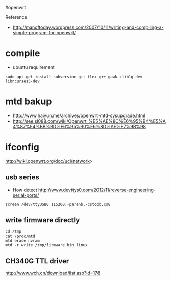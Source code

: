 #openwrt

Reference

* <http://manoftoday.wordpress.com/2007/10/11/writing-and-compiling-a-simple-program-for-openwrt/>

# compile 

* ubuntu requirement
```
sudo apt-get install subversion git flex g++ gawk zlib1g-dev libncurses5-dev

```

# mtd bakup

* <http://www.haiyun.me/archives/openwrt-mtd-sysupgrade.html>
* <http://see.sl088.com/wiki/Openwrt_%E5%AE%8C%E6%95%B4%E5%A4%87%E4%BB%BD%E6%95%B0%E6%8D%AE%E7%9B%98>

# ifconfig

<http://wiki.openwrt.org/doc/uci/network>>



## usb series
* How detect
<http://www.devttys0.com/2012/11/reverse-engineering-serial-ports/>

```
screen /dev/ttyUSB0 115200,-parenb,-cstopb,cs8
```


## write firmware directly

```
cd /tmp
cat /proc/mtd
mtd erase nvram
mtd -r write /tmp/firmware.bin linux

```


## CH340G TTL driver

<http://www.wch.cn/download/list.asp?id=178>